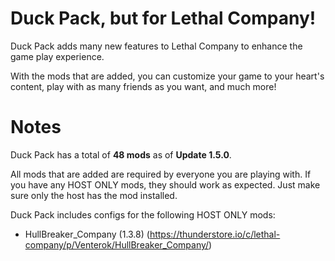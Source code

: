 # Duck Pack, but for Lethal Company!
Duck Pack adds many new features to Lethal Company to enhance the game play experience.

With the mods that are added, you can customize your game to your heart's content, play with as many friends as you want, and much more!

# Notes
Duck Pack has a total of **48 mods** as of **Update 1.5.0**.

All mods that are added are required by everyone you are playing with. If you have any HOST ONLY mods, they should work as expected. Just make sure only the host has the mod installed.

Duck Pack includes configs for the following HOST ONLY mods:
- HullBreaker_Company (1.3.8) (https://thunderstore.io/c/lethal-company/p/Venterok/HullBreaker_Company/)